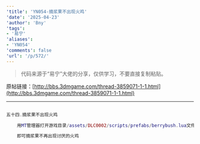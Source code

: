 ```yaml
---
'title': 'YN054-摘浆果不出现火鸡'
'date': '2025-04-23'
'author': 'Bny'
'tags':
- '易宁'
'aliases':
- 'YN054'
'comments': false
'url': '/p/572/'
---
```


> 代码来源于“易宁”大佬的分享，仅供学习，不要直接复制粘贴。

原帖链接：[http://bbs.3dmgame.com/thread-3859071-1-1.html](http://bbs.3dmgame.com/thread-3859071-1-1.html)

---

```lua  

五十四.摘浆果不出现火鸡

	用MT管理器打开游戏目录/assets/DLC0002/scripts/prefabs/berrybush.lua文件，将inst:DoTaskInTime(3+math.random()*3, spawnperd)替换为--inst:DoTaskInTime(3+math.random()*3, spawnperd)

	即可摘浆果不再出现讨厌的火鸡

```  


